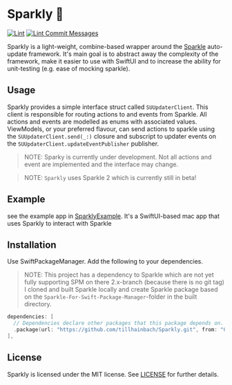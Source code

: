 # Sparkly 💫

[![Lint](https://github.com/tillhainbach/Sparkly/actions/workflows/lint.yaml/badge.svg?branch=main)](https://github.com/tillhainbach/Sparkly/actions/workflows/lint.yaml)
[![Lint Commit Messages](https://github.com/tillhainbach/Sparkly/actions/workflows/commitlint.yaml/badge.svg)](https://github.com/tillhainbach/Sparkly/actions/workflows/commitlint.yaml)

Sparkly is a light-weight, combine-based wrapper around the [Sparkle](www.sparkle-project.org)
auto-update framework. It's main goal is to abstract away the complexity of the framework, make it easier to use
with SwiftUI and to increase the ability for unit-testing (e.g. ease of mocking sparkle).

## Usage

Sparkly provides a simple interface struct called `SUUpdaterClient`. This client is responsible for routing actions
to and events from Sparkle. All actions and events are modelled as enums with associated values.
ViewModels, or your preferred flavour, can send actions to sparkle using the `SUUpdaterClient.send(_:)`
closure and subscript to updater events on the `SUUpdaterClient.updateEventPublisher` publisher.

> NOTE: Sparky is currently under development. Not all actions and event are implemented
> and the interface may change.

> NOTE: `Sparkly` uses Sparkle 2 which is currently still in beta!

## Example

see the example app in [SparklyExample](./SparklyExample). It's a SwiftUI-based mac app that uses Sparkly to interact with Sparkle

## Installation

Use SwiftPackageManager. Add the following to your dependencies.

> NOTE: This project has a dependency to Sparkle which are not yet
> fully supporting SPM on there 2.x-branch (because there is no git tag)
> I cloned and built Sparkle locally and create Sparkle package based on
> the `Sparkle-For-Swift-Package-Manager`-folder in the built directory.

```swift
dependencies: [
  // Dependencies declare other packages that this package depends on.
  .package(url: "https://github.com/tillhainbach/Sparkly.git", from: "0.1.0)
],
```

## License

Sparkly is licensed under the MIT license. See [LICENSE](./LICENSE) for further details.
